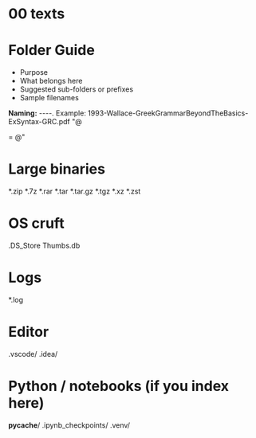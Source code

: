 ﻿# 00 texts

# Folder Guide

- Purpose
- What belongs here
- Suggested sub-folders or prefixes
- Sample filenames

**Naming:**
<YYYY>-<AuthorSurname>-<ShortTitle>-<EditionOrSeries>-<LangOrScope>.<ext>
Example: 1993-Wallace-GreekGrammarBeyondTheBasics-ExSyntax-GRC.pdf
"@

 = @"
# Large binaries
*.zip
*.7z
*.rar
*.tar
*.tar.gz
*.tgz
*.xz
*.zst

# OS cruft
.DS_Store
Thumbs.db

# Logs
*.log

# Editor
.vscode/
.idea/

# Python / notebooks (if you index here)
__pycache__/
.ipynb_checkpoints/
.venv/
